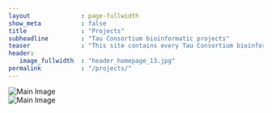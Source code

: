 ```yaml
---
layout              : page-fullwidth
show_meta           : false
title               : "Projects"
subheadline         : "Tau Consortium bioinformatic projects"
teaser              : "This site contains every Tau Consortium bioinformatic projects"
header:
   image_fullwidth  : "header_homepage_13.jpg"
permalink           : "/projects/"
---
```


<head>
    <meta charset="UTF-8">
    <meta name="viewport" content="width=device-width, initial-scale=1.0">
    <title>Image Popup</title>
    <link rel="stylesheet" href="../assets/css/popups.css">
</head>

<div class="image-container">
   <img src="{{ site.url }}{{ site.baseurl }}/images/portfolio/acostauribe-2022.jpg" alt="Main Image" class="main-image">
   <div alt="Hover Image" class="hover-shape" onclick="showPopup('{{ site.url }}{{ site.baseurl }}/projects/popup_content.html')"></div>
</div>

<div class="image-container">
   <img src="{{ site.url }}{{ site.baseurl }}/images/gallery-example-8.jpg" alt="Main Image" class="main-image">
   <div alt="Hover Image" class="hover-shape" onclick="showPopup('{{ site.url }}{{ site.baseurl }}/projects/popup_content2.html')"></div>
</div>

<div id="overlayBackground" class ="overlay" onclick="hidePopup()"></div>
<!-- Popup content container -->
<div id="popupContainer" class="popup">
   <!-- Content will be loaded here -->
</div>

<!-- Link to the external JavaScript file -->
<script src="../assets/js/popupscript.js"></script>